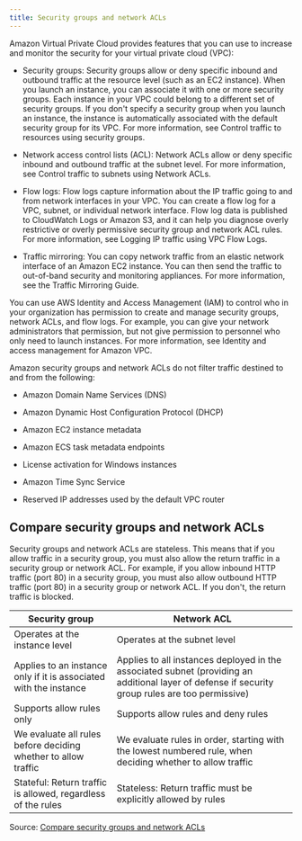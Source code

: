 ```yaml
---
title: Security groups and network ACLs
---
```


Amazon Virtual Private Cloud provides features that you can use to increase and monitor the security for your virtual private cloud (VPC):

- Security groups: Security groups allow or deny specific inbound and outbound traffic at the resource level (such as an EC2 instance). When you launch an instance, you can associate it with one or more security groups. Each instance in your VPC could belong to a different set of security groups. If you don't specify a security group when you launch an instance, the instance is automatically associated with the default security group for its VPC. For more information, see Control traffic to resources using security groups.

- Network access control lists (ACL): Network ACLs allow or deny specific inbound and outbound traffic at the subnet level. For more information, see Control traffic to subnets using Network ACLs.

- Flow logs: Flow logs capture information about the IP traffic going to and from network interfaces in your VPC. You can create a flow log for a VPC, subnet, or individual network interface. Flow log data is published to CloudWatch Logs or Amazon S3, and it can help you diagnose overly restrictive or overly permissive security group and network ACL rules. For more information, see Logging IP traffic using VPC Flow Logs.

- Traffic mirroring: You can copy network traffic from an elastic network interface of an Amazon EC2 instance. You can then send the traffic to out-of-band security and monitoring appliances. For more information, see the Traffic Mirroring Guide.

You can use AWS Identity and Access Management (IAM) to control who in your organization has permission to create and manage security groups, network ACLs, and flow logs. For example, you can give your network administrators that permission, but not give permission to personnel who only need to launch instances. For more information, see Identity and access management for Amazon VPC.

Amazon security groups and network ACLs do not filter traffic destined to and from the following:

* Amazon Domain Name Services (DNS)

* Amazon Dynamic Host Configuration Protocol (DHCP)

* Amazon EC2 instance metadata

* Amazon ECS task metadata endpoints

* License activation for Windows instances

* Amazon Time Sync Service

* Reserved IP addresses used by the default VPC router

## Compare security groups and network ACLs

Security groups and network ACLs are stateless. This means that if you allow traffic in a security group, you must also allow the return traffic in a security group or network ACL. For example, if you allow inbound HTTP traffic (port 80) in a security group, you must also allow outbound HTTP traffic (port 80) in a security group or network ACL. If you don't, the return traffic is blocked.

| Security group                                                    	| Network ACL                                                                                                                                      	|
|-------------------------------------------------------------------	|--------------------------------------------------------------------------------------------------------------------------------------------------	|
| Operates at the instance level                                    	| Operates at the subnet level                                                                                                                     	|
| Applies to an instance only if it is associated with the instance 	| Applies to all instances deployed in the associated subnet (providing an additional layer of defense if security group rules are too permissive) 	|
| Supports allow rules only                                         	| Supports allow rules and deny rules                                                                                                              	|
| We evaluate all rules before deciding whether to allow traffic    	| We evaluate rules in order, starting with the lowest numbered rule, when deciding whether to allow traffic                                       	|
| Stateful: Return traffic is allowed, regardless of the rules      	| Stateless: Return traffic must be explicitly allowed by rules                                                                                    	|

Source: [Compare security groups and network ACLs](https://docs.aws.amazon.com/vpc/latest/userguide/VPC_Security.html)